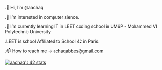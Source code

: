 
.👋 Hi, I’m @aachaq

.👀 I’m interested in computer sience.

.🌱 I’m currently learning IT in LEET coding school in UM6P - Mohammed VI Polytechnic University

.LEET is school Affiliated to School 42 in Paris.

.📫 How to reach me -> achaqabbes@gmail.com

<!---
aachaq/aachaq is a ✨ special ✨ repository because its `README.md` (this file) appears on your GitHub profile.
You can click the Preview link to take a look at your changes.
--->
[![aachaq's 42 stats](https://badge.mediaplus.ma/black/aachaq)](https://github.com/oakoudad/badge42)

